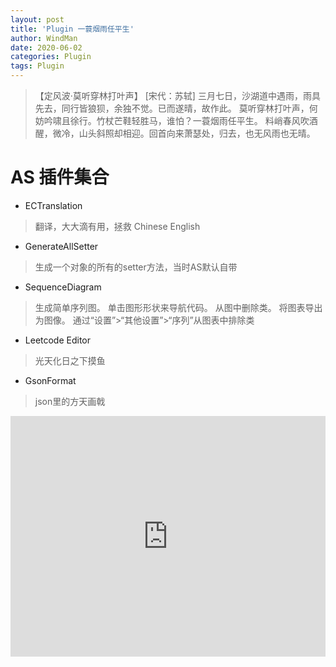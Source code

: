 ```yaml
---
layout: post
title: 'Plugin 一蓑烟雨任平生'
author: WindMan
date: 2020-06-02
categories: Plugin 
tags: Plugin 
---
```


> 【定风波·莫听穿林打叶声】 [宋代：苏轼]
三月七日，沙湖道中遇雨，雨具先去，同行皆狼狈，余独不觉。已而遂晴，故作此。
莫听穿林打叶声，何妨吟啸且徐行。竹杖芒鞋轻胜马，谁怕？一蓑烟雨任平生。
料峭春风吹酒醒，微冷，山头斜照却相迎。回首向来萧瑟处，归去，也无风雨也无晴。

# AS 插件集合

+ ECTranslation
> 翻译，大大滴有用，拯救 Chinese English
+ GenerateAllSetter
> 生成一个对象的所有的setter方法，当时AS默认自带
+ SequenceDiagram
> 生成简单序列图。
单击图形形状来导航代码。
从图中删除类。
将图表导出为图像。
通过“设置”>“其他设置”>“序列”从图表中排除类
+ Leetcode Editor
> 光天化日之下摸鱼
+ GsonFormat
> json里的方天画戟


<iframe type="text/html" width="100%" height="385" src="http://www.youtube.com/embed/gfmjMWjn-Xg" frameborder="0"></iframe>